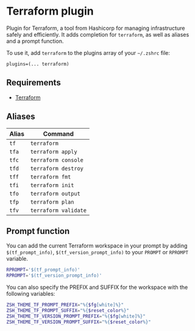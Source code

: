 # Terraform plugin

Plugin for Terraform, a tool from Hashicorp for managing infrastructure safely
and efficiently. It adds completion for `terraform`, as well as aliases and a
prompt function.

To use it, add `terraform` to the plugins array of your `~/.zshrc` file:

```shell
plugins=(... terraform)
```

## Requirements

-   [Terraform](https://terraform.io/)

## Aliases

| Alias | Command              |
| ----- | -------------------- |
| `tf`  | `terraform`          |
| `tfa` | `terraform apply`    |
| `tfc` | `terraform console`  |
| `tfd` | `terraform destroy`  |
| `tff` | `terraform fmt`      |
| `tfi` | `terraform init`     |
| `tfo` | `terraform output`   |
| `tfp` | `terraform plan`     |
| `tfv` | `terraform validate` |

## Prompt function

You can add the current Terraform workspace in your prompt by adding
`$(tf_prompt_info)`, `$(tf_version_prompt_info)` to your `PROMPT` or `RPROMPT`
variable.

```sh
RPROMPT='$(tf_prompt_info)'
RPROMPT='$(tf_version_prompt_info)'
```

You can also specify the PREFIX and SUFFIX for the workspace with the following
variables:

```sh
ZSH_THEME_TF_PROMPT_PREFIX="%{$fg[white]%}"
ZSH_THEME_TF_PROMPT_SUFFIX="%{$reset_color%}"
ZSH_THEME_TF_VERSION_PROMPT_PREFIX="%{$fg[white]%}"
ZSH_THEME_TF_VERSION_PROMPT_SUFFIX="%{$reset_color%}"
```
